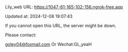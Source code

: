 Lily_web URL: https://1047-61-165-102-156.ngrok-free.app

Updated at: 2024-12-08 19:07:43

If you cannot open this URL, the server might be down.

Please contact: 

goley04@foxmail.com Or Wechat:GL_yeaH